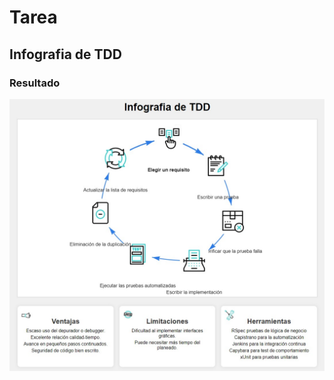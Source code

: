 # Tarea

## Infografia de TDD

### Resultado

![Infografia](img/Captura%20de%20pantalla%202024-05-25%20235821.jpg)